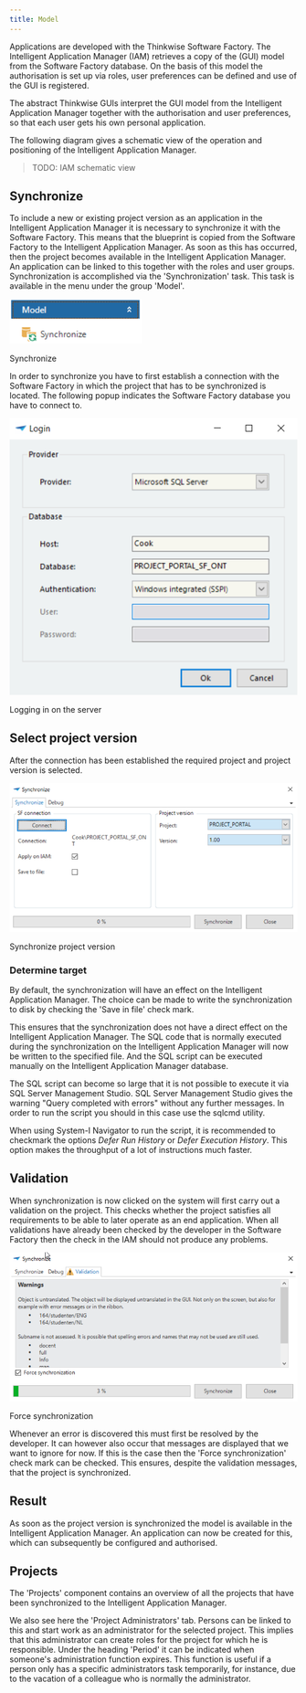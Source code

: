 ```yaml
---
title: Model
---
```


Applications are developed with the Thinkwise Software Factory. The Intelligent Application Manager (IAM) retrieves a copy of the (GUI) model from the Software Factory database. On the basis of this model the authorisation is set up via roles, user preferences can be defined and use of the GUI is registered.

The abstract Thinkwise GUIs interpret the GUI model from the Intelligent Application Manager together with the authorisation and user preferences, so that each user gets his own personal application.

The following diagram gives a schematic view of the operation and positioning of the Intelligent Application Manager.

> TODO: IAM schematic view

Synchronize
-----------

To include a new or existing project version as an application in the Intelligent Application Manager it is necessary to synchronize it with the Software Factory. This means that the blueprint is copied from the Software Factory to the Intelligent Application Manager. As soon as this has occurred, then the project becomes available in the Intelligent Application Manager. An application can be linked to this together with the roles and user groups. Synchronization is accomplished via the \'Synchronization\' task. This task is available in the menu under the group 'Model'.

![](../assets/iam_dev/image7.png)

Synchronize

In order to synchronize you have to first establish a connection with the Software Factory in which the project that has to be synchronized is located. The following popup indicates the Software Factory database you have to connect to.

![](../assets/iam_dev/image8.png)

Logging in on the server

## Select project version

After the connection has been established the required project and project version is selected.

![](../assets/iam_dev/image9.png)

Synchronize project version

### Determine target

By default, the synchronization will have an effect on the Intelligent Application Manager. The choice can be made to write the synchronization to disk by checking the 'Save in file' check mark.

This ensures that the synchronization does not have a direct effect on the Intelligent Application Manager. The SQL code that is normally executed during the synchronization on the Intelligent Application Manager will now be written to the specified file. And the SQL script can be executed manually on the Intelligent Application Manager database.

The SQL script can become so large that it is not possible to execute it via SQL Server Management Studio. SQL Server Management Studio gives the warning "Query completed with errors" without any further messages. In order to run the script you should in this case use the sqlcmd utility.

When using System-I Navigator to run the script, it is recommended to checkmark the options *Defer Run History* or *Defer Execution History*. This option makes the throughput of a lot of instructions much faster.

## Validation

When synchronization is now clicked on the system will first carry out a validation on the project. This checks whether the project satisfies all requirements to be able to later operate as an end application. When all validations have already been checked by the developer in the Software Factory then the check in the IAM should not produce any problems.

![](../assets/iam_dev/image10.png)

Force synchronization

Whenever an error is discovered this must first be resolved by the developer. It can however also occur that messages are displayed that we want to ignore for now. If this is the case then the 'Force synchronization' check mark can be checked. This ensures, despite the validation messages, that the project is synchronized.

## Result

As soon as the project version is synchronized the model is available in the Intelligent Application Manager. An application can now be created for this, which can subsequently be configured and authorised.

Projects
--------

The 'Projects' component contains an overview of all the projects that have been synchronized to the Intelligent Application Manager.

We also see here the 'Project Administrators' tab. Persons can be linked to this and start work as an administrator for the selected project. This implies that this administrator can create roles for the project for which he is responsible. Under the heading 'Period' it can be indicated when someone\'s administration function expires. This function is useful if a person only has a specific administrators task temporarily, for instance, due to the vacation of a colleague who is normally the administrator.
